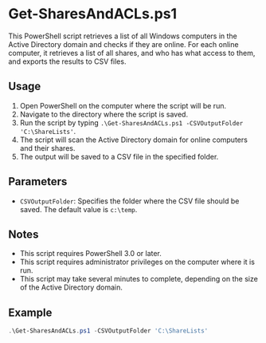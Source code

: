 
# Get-SharesAndACLs.ps1

This PowerShell script retrieves a list of all Windows computers in the Active Directory domain and checks if they are online. For each online computer, it retrieves a list of all shares, and who has what access to them, and exports the results to CSV files.

## Usage

1. Open PowerShell on the computer where the script will be run.
2. Navigate to the directory where the script is saved.
3. Run the script by typing `.\Get-SharesAndACLs.ps1 -CSVOutputFolder 'C:\ShareLists'`.
4. The script will scan the Active Directory domain for online computers and their shares.
5. The output will be saved to a CSV file in the specified folder.

## Parameters

- `CSVOutputFolder`: Specifies the folder where the CSV file should be saved. The default value is `c:\temp`.

## Notes

- This script requires PowerShell 3.0 or later.
- This script requires administrator privileges on the computer where it is run.
- This script may take several minutes to complete, depending on the size of the Active Directory domain.

## Example

```powershell
.\Get-SharesAndACLs.ps1 -CSVOutputFolder 'C:\ShareLists'